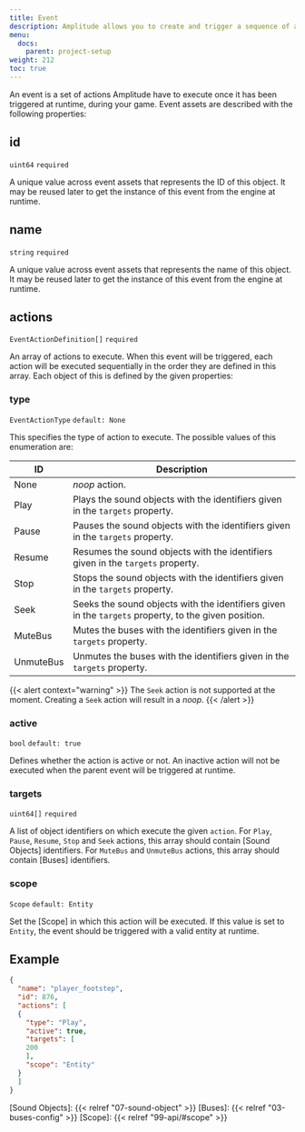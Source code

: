 ```yaml
---
title: Event
description: Amplitude allows you to create and trigger a sequence of actions at runtime with events.
menu:
  docs:
    parent: project-setup
weight: 212
toc: true
---
```


An event is a set of actions Amplitude have to execute once it has been triggered at runtime, during your game. Event assets are described with the following properties:

## id

`uint64` `required`

A unique value across event assets that represents the ID of this object. It may be reused later to get the instance of this event from the engine at runtime.

## name

`string` `required`

A unique value across event assets that represents the name of this object. It may be reused later to get the instance of this event from the engine at runtime.

## actions

`EventActionDefinition[]` `required`

An array of actions to execute. When this event will be triggered, each action will be executed sequentially in the order they are defined in this array. Each object of this is defined by the given properties:

### type

`EventActionType` `default: None`

This specifies the type of action to execute. The possible values of this enumeration are:

| ID        | Description                                                                                          |
| --------- | ---------------------------------------------------------------------------------------------------- |
| None      | _noop_ action.                                                                                       |
| Play      | Plays the sound objects with the identifiers given in the `targets` property.                        |
| Pause     | Pauses the sound objects with the identifiers given in the `targets` property.                       |
| Resume    | Resumes the sound objects with the identifiers given in the `targets` property.                      |
| Stop      | Stops the sound objects with the identifiers given in the `targets` property.                        |
| Seek      | Seeks the sound objects with the identifiers given in the `targets` property, to the given position. |
| MuteBus   | Mutes the buses with the identifiers given in the `targets` property.                                |
| UnmuteBus | Unmutes the buses with the identifiers given in the `targets` property.                              |

{{< alert context="warning" >}}
The `Seek` action is not supported at the moment. Creating a `Seek` action will result in a _noop_.
{{< /alert >}}

### active

`bool` `default: true`

Defines whether the action is active or not. An inactive action will not be executed when the parent event will be triggered at runtime.

### targets

`uint64[]` `required`

A list of object identifiers on which execute the given `action`. For `Play`, `Pause`, `Resume`, `Stop` and `Seek` actions, this array should contain [Sound Objects] identifiers. For `MuteBus` and `UnmuteBus` actions, this array should contain [Buses] identifiers.

### scope

`Scope` `default: Entity`

Set the [Scope] in which this action will be executed. If this value is set to `Entity`, the event should be triggered with a valid entity at runtime.

## Example

```json
{
  "name": "player_footstep",
  "id": 876,
  "actions": [
  {
    "type": "Play",
    "active": true,
    "targets": [
    200
    ],
    "scope": "Entity"
  }
  ]
}
```

[Sound Objects]: {{< relref "07-sound-object" >}}
[Buses]: {{< relref "03-buses-config" >}}
[Scope]: {{< relref "99-api/#scope" >}}
